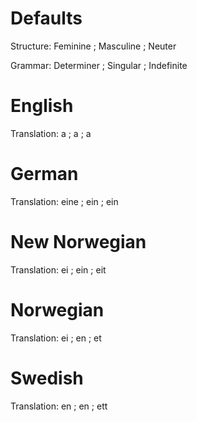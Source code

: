 Defaults
========

Structure: Feminine ; Masculine ; Neuter

Grammar:   Determiner ; Singular ; Indefinite



English
=======

Translation: a ; a ; a



German
======

Translation: eine ; ein ; ein



New Norwegian
=============

Translation: ei ; ein ; eit



Norwegian
=========

Translation: ei ; en ; et



Swedish
=======

Translation: en ; en ; ett
